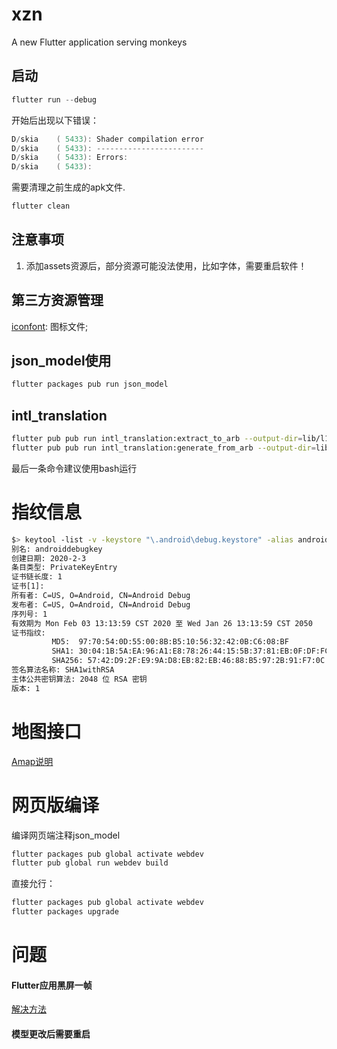# xzn

A new Flutter application serving monkeys

## 启动
```powershell
flutter run --debug
```
开始后出现以下错误：
```powershell
D/skia    ( 5433): Shader compilation error
D/skia    ( 5433): ------------------------
D/skia    ( 5433): Errors:
D/skia    ( 5433): 
```
需要清理之前生成的apk文件.
```powershell
flutter clean
```

## 注意事项
1. 添加assets资源后，部分资源可能没法使用，比如字体，需要重启软件！

## 第三方资源管理
[iconfont](https://www.iconfont.cn/): 图标文件;

## json_model使用
```bash
flutter packages pub run json_model
```
## intl_translation
```bash
flutter pub pub run intl_translation:extract_to_arb --output-dir=lib/l10n/arb app_string.dart
flutter pub pub run intl_translation:generate_from_arb --output-dir=lib/l10n --no-use-deferred-loading lib/app_string.dart lib/l10n/arb/intl_*.arb
```
最后一条命令建议使用bash运行

# 指纹信息
```bash
$> keytool -list -v -keystore "\.android\debug.keystore" -alias androiddebugkey -storepass android -keypass android
别名: androiddebugkey
创建日期: 2020-2-3
条目类型: PrivateKeyEntry
证书链长度: 1
证书[1]:
所有者: C=US, O=Android, CN=Android Debug
发布者: C=US, O=Android, CN=Android Debug
序列号: 1
有效期为 Mon Feb 03 13:13:59 CST 2020 至 Wed Jan 26 13:13:59 CST 2050
证书指纹:
         MD5:  97:70:54:0D:55:00:8B:B5:10:56:32:42:0B:C6:08:BF
         SHA1: 30:04:1B:5A:EA:96:A1:E8:78:26:44:15:5B:37:81:EB:0F:DF:FC:41
         SHA256: 57:42:D9:2F:E9:9A:D8:EB:82:EB:46:88:B5:97:2B:91:F7:0C:CB:E5:83:06:4C:1C:F6:6E:15:4E:01:6F:BC:69
签名算法名称: SHA1withRSA
主体公共密钥算法: 2048 位 RSA 密钥
版本: 1
```

# 地图接口
[Amap说明](https://lbs.amap.com/api/webservice/guide/api/georegeo/)

# 网页版编译
编译网页端注释json_model
```bash
flutter packages pub global activate webdev
flutter pub global run webdev build
```
直接允行：
```bash
flutter packages pub global activate webdev
flutter packages upgrade
```

# 问题
#### Flutter应用黑屏一帧
[解决方法](https://www.jianshu.com/p/50df18098547)
#### 模型更改后需要重启